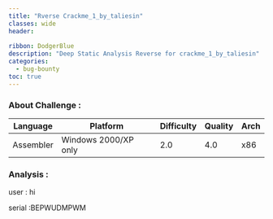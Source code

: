 ```yaml
---
title: "Rverse Crackme_1_by_taliesin"
classes: wide
header:
  
ribbon: DodgerBlue
description: "Deep Static Analysis Reverse for crackme_1_by_taliesin"
categories:
  - bug-bounty
toc: true
---
```


### About Challenge : 

| Language  | Platform             | Difficulty | Quality | Arch |
| --------- | -------------------- | ---------- | ------- | ---- |
| Assembler | Windows 2000/XP only | 2.0        | 4.0     | x86  |


 

### Analysis :


user : hi 

serial :BEPWUDMPWM

